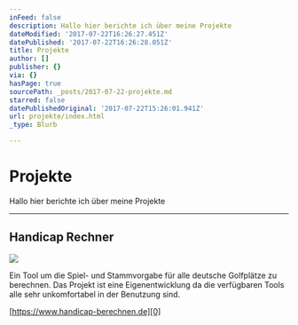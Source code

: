 ```yaml
---
inFeed: false
description: Hallo hier berichte ich über meine Projekte
dateModified: '2017-07-22T16:26:27.451Z'
datePublished: '2017-07-22T16:26:28.051Z'
title: Projekte
author: []
publisher: {}
via: {}
hasPage: true
sourcePath: _posts/2017-07-22-projekte.md
starred: false
datePublishedOriginal: '2017-07-22T15:26:01.941Z'
url: projekte/index.html
_type: Blurb

---
```

# Projekte

Hallo hier berichte ich über meine Projekte

---

## Handicap Rechner
![](https://the-grid-user-content.s3-us-west-2.amazonaws.com/e2c8c1b1-4068-4ef6-94c9-a2c61ab73d8d.png)

Ein Tool um die Spiel- und Stammvorgabe für alle deutsche Golfplätze zu berechnen. Das Projekt ist eine Eigenentwicklung da die verfügbaren Tools alle sehr unkomfortabel in der Benutzung sind.

[https://www.handicap-berechnen.de][0]

[0]: https://www.handicap-berechnen.de/